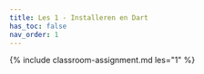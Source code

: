 ```yaml
---
title: Les 1 - Installeren en Dart
has_toc: false
nav_order: 1
---
```


{% include classroom-assignment.md les="1" %}